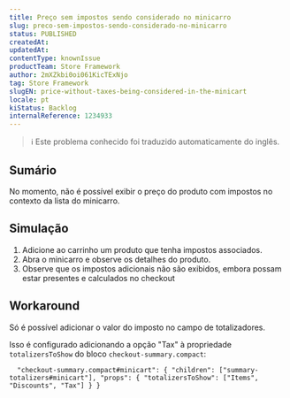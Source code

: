```yaml
---
title: Preço sem impostos sendo considerado no minicarro
slug: preco-sem-impostos-sendo-considerado-no-minicarro
status: PUBLISHED
createdAt: 
updatedAt: 
contentType: knownIssue
productTeam: Store Framework
author: 2mXZkbi0oi061KicTExNjo
tag: Store Framework
slugEN: price-without-taxes-being-considered-in-the-minicart
locale: pt
kiStatus: Backlog
internalReference: 1234933
---
```


>ℹ️ Este problema conhecido foi traduzido automaticamente do inglês.

## Sumário


No momento, não é possível exibir o preço do produto com impostos no contexto da lista do minicarro.
## Simulação



1. Adicione ao carrinho um produto que tenha impostos associados.
2. Abra o minicarro e observe os detalhes do produto.
3. Observe que os impostos adicionais não são exibidos, embora possam estar presentes e calculados no checkout
## Workaround


Só é possível adicionar o valor do imposto no campo de totalizadores.

Isso é configurado adicionando a opção "Tax" à propriedade `totalizersToShow` do bloco `checkout-summary.compact`:


      "checkout-summary.compact#minicart": { "children": ["summary-totalizers#minicart"], "props": { "totalizersToShow": ["Items", "Discounts", "Tax"] } }




